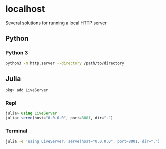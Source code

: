 # localhost
Several solutions for running a local HTTP server

## Python 
### Python 3
```bash
python3 -m http.server --directory /path/to/directory
```

## Julia
```julia
pkg> add LiveServer
```
### Repl
```julia
julia> using LiveServer
julia> serve(host="0.0.0.0", port=8001, dir=".")
```
### Terminal
```bash
julia -e 'using LiveServer; serve(host="0.0.0.0", port=8001, dir=".")'
```

